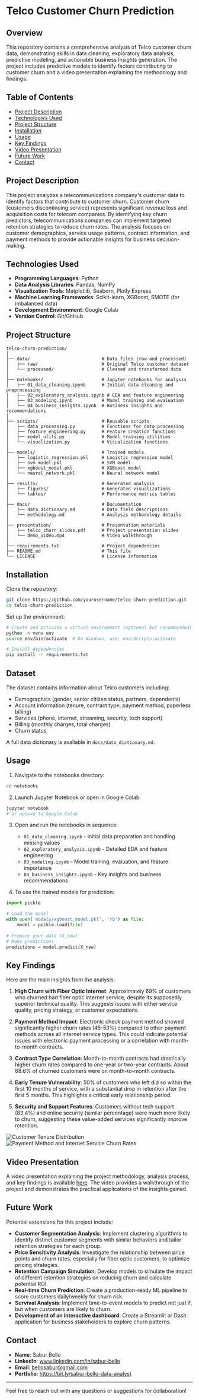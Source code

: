 # Telco Customer Churn Prediction

## Overview
This repository contains a comprehensive analysis of Telco customer churn data, demonstrating skills in data cleaning, exploratory data analysis, predictive modeling, and actionable business insights generation. The project includes predictive models to identify factors contributing to customer churn and a video presentation explaining the methodology and findings.

## Table of Contents
- [Project Description](#project-description)
- [Technologies Used](#technologies-used)
- [Project Structure](#project-structure)
- [Installation](#installation)
- [Usage](#usage)
- [Key Findings](#key-findings)
- [Video Presentation](#video-presentation)
- [Future Work](#future-work)
- [Contact](#contact)

## Project Description
This project analyzes a telecommunications company's customer data to identify factors that contribute to customer churn. Customer churn (customers discontinuing service) represents significant revenue loss and acquisition costs for telecom companies. By identifying key churn predictors, telecommunications companies can implement targeted retention strategies to reduce churn rates. The analysis focuses on customer demographics, service usage patterns, contract information, and payment methods to provide actionable insights for business decision-making.

## Technologies Used
- **Programming Languages**: Python
- **Data Analysis Libraries**: Pandas, NumPy
- **Visualization Tools**: Matplotlib, Seaborn, Plotly Express
- **Machine Learning Frameworks**: Scikit-learn, XGBoost, SMOTE (for imbalanced data)
- **Development Environment**: Google Colab
- **Version Control**: Git/GitHub

## Project Structure
```
telco-churn-prediction/
│
├── data/                           # Data files (raw and processed)
│   ├── raw/                        # Original Telco customer dataset
│   └── processed/                  # Cleaned and transformed data
│
├── notebooks/                      # Jupyter notebooks for analysis
│   ├── 01_data_cleaning.ipynb      # Initial data cleaning and preprocessing
│   ├── 02_exploratory_analysis.ipynb # EDA and feature engineering
│   ├── 03_modeling.ipynb           # Model training and evaluation
│   └── 04_business_insights.ipynb  # Business insights and recommendations
│
├── scripts/                        # Reusable scripts
│   ├── data_processing.py          # Functions for data processing
│   ├── feature_engineering.py      # Feature creation functions
│   ├── model_utils.py              # Model training utilities
│   └── visualization.py            # Visualization functions
│
├── models/                         # Trained models
│   ├── logistic_regression.pkl     # Logistic regression model
│   ├── svm_model.pkl               # SVM model
│   ├── xgboost_model.pkl           # XGBoost model
│   └── neural_network.pkl          # Neural network model
│
├── results/                        # Generated analysis
│   ├── figures/                    # Generated visualizations
│   └── tables/                     # Performance metrics tables
│
├── docs/                           # Documentation
│   ├── data_dictionary.md          # Data field descriptions
│   └── methodology.md              # Analysis methodology details
│
├── presentation/                   # Presentation materials
│   ├── telco_churn_slides.pdf      # Project presentation slides
│   └── demo_video.mp4              # Video walkthrough
│
├── requirements.txt                # Project dependencies
├── README.md                       # This file
└── LICENSE                         # License information
```

## Installation

Clone the repository:
```bash
git clone https://github.com/yourusername/telco-churn-prediction.git
cd telco-churn-prediction
```

Set up the environment:
```bash
# Create and activate a virtual environment (optional but recommended)
python -m venv env
source env/bin/activate  # On Windows, use: env\Scripts\activate

# Install dependencies
pip install -r requirements.txt
```

## Dataset

The dataset contains information about Telco customers including:
- Demographics (gender, senior citizen status, partners, dependents)
- Account information (tenure, contract type, payment method, paperless billing)
- Services (phone, internet, streaming, security, tech support)
- Billing (monthly charges, total charges)
- Churn status

A full data dictionary is available in `docs/data_dictionary.md`.

## Usage

1. Navigate to the notebooks directory:
```bash
cd notebooks
```

2. Launch Jupyter Notebook or open in Google Colab:
```bash
jupyter notebook
# or upload to Google Colab
```

3. Open and run the notebooks in sequence:
   - `01_data_cleaning.ipynb` - Initial data preparation and handling missing values
   - `02_exploratory_analysis.ipynb` - Detailed EDA and feature engineering
   - `03_modeling.ipynb` - Model training, evaluation, and feature importance
   - `04_business_insights.ipynb` - Key insights and business recommendations

4. To use the trained models for prediction:
```python
import pickle

# Load the model
with open('models/xgboost_model.pkl', 'rb') as file:
    model = pickle.load(file)
    
# Prepare your data (X_new)
# Make predictions
predictions = model.predict(X_new)
```

## Key Findings

Here are the main insights from the analysis:

1. **High Churn with Fiber Optic Internet**: Approximately 69% of customers who churned had fiber optic internet service, despite its supposedly superior technical quality. This suggests issues with either service quality, pricing strategy, or customer expectations.

2. **Payment Method Impact**: Electronic check payment method showed significantly higher churn rates (45-53%) compared to other payment methods across all internet service types. This could indicate potential issues with electronic payment processing or a correlation with month-to-month contracts.

3. **Contract Type Correlation**: Month-to-month contracts had drastically higher churn rates compared to one-year or two-year contracts. About 88.6% of churned customers were on month-to-month contracts.

4. **Early Tenure Vulnerability**: 50% of customers who left did so within the first 10 months of service, with a substantial drop in retention after the first 5 months. This highlights a critical early relationship period.

5. **Security and Support Features**: Customers without tech support (83.4%) and online security (similar percentage) were much more likely to churn, suggesting these value-added services significantly improve retention.

![Customer Tenure Distribution](https://github.com/yourusername/telco-customer-churn/raw/main/results/figures/tenure_distribution.png)
![Payment Method and Internet Service Churn Rates](https://github.com/yourusername/telco-customer-churn/raw/main/results/figures/payment_internet_churn.png)

## Video Presentation

A video presentation explaining the project methodology, analysis process, and key findings is available [here](https://www.veed.io/view/d7b7f3f5-d0c6-40cc-9fa1-5872f62b6acb?panel=share&sharingWidget=true). The video provides a walkthrough of the project and demonstrates the practical applications of the insights gained.

## Future Work

Potential extensions for this project include:

- **Customer Segmentation Analysis**: Implement clustering algorithms to identify distinct customer segments with similar behaviors and tailor retention strategies for each group.
- **Price Sensitivity Analysis**: Investigate the relationship between price points and churn rates, especially for fiber optic customers, to optimize pricing strategies.
- **Retention Campaign Simulation**: Develop models to simulate the impact of different retention strategies on reducing churn and calculate potential ROI.
- **Real-time Churn Prediction**: Create a production-ready ML pipeline to score customers daily/weekly for churn risk.
- **Survival Analysis**: Implement time-to-event models to predict not just if, but when customers are likely to churn.
- **Development of an interactive dashboard**: Create a Streamlit or Dash application for business stakeholders to explore churn patterns.

## Contact

- **Name**: Sabur Bello
- **LinkedIn**: www.linkedin.com/in/sabur-bello
- **Email**: bellosabur@gmail.com
- **Portfolio**: https://bit.ly/sabur-bello-data-analyst

---

Feel free to reach out with any questions or suggestions for collaboration!

